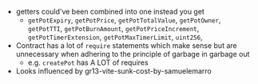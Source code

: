 - getters could've been combined into one instead you get
	- `getPotExpiry`, `getPotPrice`, `getPotTotalValue`, `getPotOwner`, `getPotTTI`, `getPotBurnAmount`, `getPotPriceIncrement`, `getPotTimerExtension`, `getPotMaxTimerLimit`, `uint256`, 
- Contract has a lot of `require` statements which make sense but are unnecessary when adhering to the principle of garbage in garbage out
	- e.g. `createPot` has A LOT of requires
- Looks influenced by gr13-vite-sunk-cost-by-samuelemarro